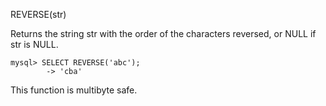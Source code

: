 REVERSE(str)

Returns the string str with the order of the characters reversed, or NULL if str is NULL.
```
mysql> SELECT REVERSE('abc');
        -> 'cba'
```
This function is multibyte safe.
